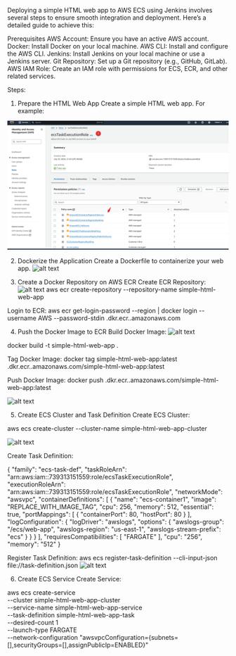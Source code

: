 Deploying a simple HTML web app to AWS ECS using Jenkins involves several steps to ensure smooth integration and deployment. Here’s a detailed guide to achieve this:

Prerequisites
AWS Account: Ensure you have an active AWS account.
Docker: Install Docker on your local machine.
AWS CLI: Install and configure the AWS CLI.
Jenkins: Install Jenkins on your local machine or use a Jenkins server.
Git Repository: Set up a Git repository (e.g., GitHub, GitLab).
AWS IAM Role: Create an IAM role with permissions for ECS, ECR, and other related services.


Steps:
1. Prepare the HTML Web App
Create a simple HTML web app. For example:

![alt text](image-1.png)

2. Dockerize the Application
Create a Dockerfile to containerize your web app.
![alt text](image-3.png)

3. Create a Docker Repository on AWS ECR
Create ECR Repository:
![alt text](image-4.png)
aws ecr create-repository --repository-name simple-html-web-app


Login to ECR:
aws ecr get-login-password --region <your-region> | docker login --username AWS --password-stdin <your-aws-account-id>.dkr.ecr.<your-region>.amazonaws.com

4. Push the Docker Image to ECR
Build Docker Image:
![alt text](image-5.png)

docker build -t simple-html-web-app .

Tag Docker Image:
docker tag simple-html-web-app:latest <your-aws-account-id>.dkr.ecr.<your-region>.amazonaws.com/simple-html-web-app:latest

Push Docker Image:
docker push <your-aws-account-id>.dkr.ecr.<your-region>.amazonaws.com/simple-html-web-app:latest

![alt text](image-6.png)

5. Create ECS Cluster and Task Definition
Create ECS Cluster:

aws ecs create-cluster --cluster-name simple-html-web-app-cluster

![alt text](image-7.png)

Create Task Definition:

{
    "family": "ecs-task-def",
    "taskRoleArn": "arn:aws:iam::739313151559:role/ecsTaskExecutionRole",
    "executionRoleArn": "arn:aws:iam::739313151559:role/ecsTaskExecutionRole",
    "networkMode": "awsvpc",
    "containerDefinitions": [
        {
            "name": "ecs-container1",
            "image": "REPLACE_WITH_IMAGE_TAG",
            "cpu": 256,
            "memory": 512,
            "essential": true,
            "portMappings": [
                {
                    "containerPort": 80,
                    "hostPort": 80
                }
            ],
            "logConfiguration": {
                "logDriver": "awslogs",
                "options": {
                    "awslogs-group": "/ecs/web-app",
                    "awslogs-region": "us-east-1",
                    "awslogs-stream-prefix": "ecs"
                }
            }
        }
    ],
    "requiresCompatibilities": [
        "FARGATE"
    ],
    "cpu": "256",
    "memory": "512"
}

Register Task Definition:
aws ecs register-task-definition --cli-input-json file://task-definition.json
![alt text](image8.png)

6. Create ECS Service
Create Service:

aws ecs create-service \
  --cluster simple-html-web-app-cluster \
  --service-name simple-html-web-app-service \
  --task-definition simple-html-web-app-task \
  --desired-count 1 \
  --launch-type FARGATE \
  --network-configuration "awsvpcConfiguration={subnets=[<your-subnet-id>],securityGroups=[<your-security-group-id>],assignPublicIp=ENABLED}"



